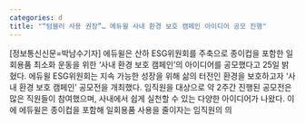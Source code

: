 ```yaml
---
categories: d
title: "“텀블러 사용 권장”… 에듀윌 사내 환경 보호 캠페인 아이디어 공모 진행"
---
```

[정보통신신문=박남수기자] 에듀윌은 산하 ESG위원회를 주축으로 종이컵을 포함한 일회용품 최소화 운동을 위한 &lsquo;사내 환경 보호 캠페인&rsquo;의 아이디어를 공모했다고 25일 밝혔다. 에듀윌 ESG위원회는 지속 가능한 성장을 위해 삶의 터전인 환경을 보호하고자 &lsquo;사내 환경 보호 캠페인&rsquo; 공모전을 개최했다. 임직원을 대상으로 약 2주간 진행된 공모전은 많은 직원들이 참여했으며, 사내에서 쉽게 실천할 수 있는 다양한 아이디어가 나왔다. 이에 에듀윌은 종이컵을 포함해 일회용품 사용을 줄이자는 임직원의 의